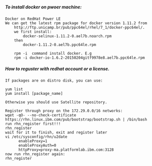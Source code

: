 ##### To install docker on pwoer machine:
    Docker on RedHat Power LE
    We can get the latest rpm package for docker version 1.11.2 from 
        http://ftp.unicamp.br/pub/ppc64el/rhel/7_1/docker-ppc64el/. 
        we first install: 
            docker-selinux-1.11.2-0.ael7b.noarch.rpm
        then 
            docker-1.11.2-0.ael7b.ppc64le.rpm

        rpm -i  command install docker. E.g
        rpm -i docker-io-1.6.2-20150204gitf9978e8.ael7b.ppc64le.rpm
##### How to reguster with redhat account or a license.

    If packages are on distro disk, you can use:
    
    yum list 
    yum install [package_name]
    
    Otherwise you should use Satellite repository.
    
    Register through proxy on the 172.29.0.0/16 networks:
    wget -qO- --no-check-certificate https://rhn.linux.ibm.com/pub/bootstrap/bootstrap.sh | /bin/bash
    run rhn_register first!!!
    rhn_register    
    wait for it to finish, exit and register later
    vi /etc/sysconfig/rhn/u2date
          enableProxy=1
          enableProxyAuth=0
          httpProxy=proxy-ma.platformlab.ibm.com:3128
    now run rhn_register again:
    rhn_register